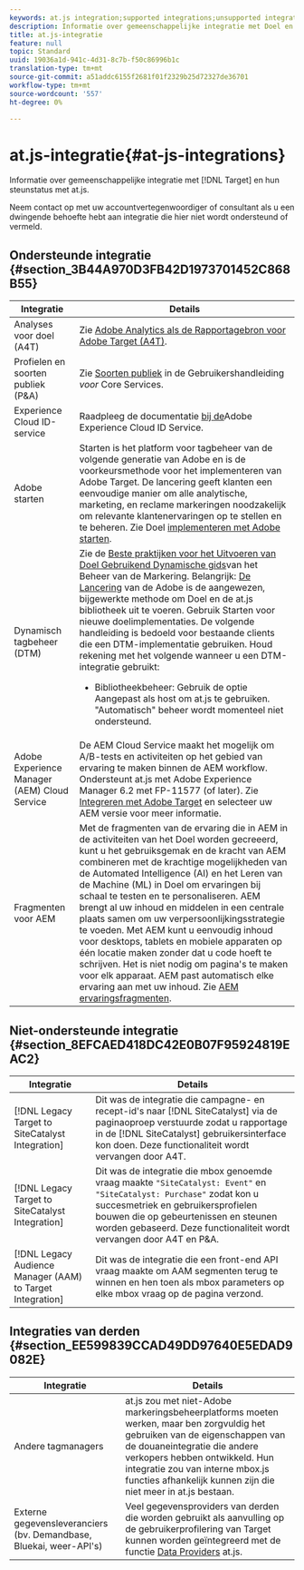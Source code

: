 ```yaml
---
keywords: at.js integration;supported integrations;unsupported integrations;third party integrations
description: Informatie over gemeenschappelijke integratie met Doel en hun steunstatus met at.js.
title: at.js-integratie
feature: null
topic: Standard
uuid: 19036a1d-941c-4d31-8c7b-f50c86996b1c
translation-type: tm+mt
source-git-commit: a51addc6155f2681f01f2329b25d72327de36701
workflow-type: tm+mt
source-wordcount: '557'
ht-degree: 0%

---
```



# at.js-integratie{#at-js-integrations}

Informatie over gemeenschappelijke integratie met [!DNL Target] en hun steunstatus met at.js.

Neem contact op met uw accountvertegenwoordiger of consultant als u een dwingende behoefte hebt aan integratie die hier niet wordt ondersteund of vermeld.

## Ondersteunde integratie {#section_3B44A970D3FB42D1973701452C868B55}

| Integratie | Details |
|--- |--- |
| Analyses voor doel (A4T) | Zie [Adobe Analytics als de Rapportagebron voor Adobe Target (A4T)](../../../c-integrating-target-with-mac/a4t/a4t.md#concept_7540C8C04259434AB6EE33B09F47A1DE). |
| Profielen en soorten publiek (P&amp;A) | Zie [Soorten publiek](https://docs.adobe.com/content/help/en/core-services/interface/audiences/audience-library.html) in de Gebruikershandleiding *voor* Core Services. |
| Experience Cloud ID-service | Raadpleeg de documentatie [bij de](https://docs.adobe.com/content/help/en/id-service/using/home.html)Adobe Experience Cloud ID Service. |
| Adobe starten | Starten is het platform voor tagbeheer van de volgende generatie van Adobe en is de voorkeursmethode voor het implementeren van Adobe Target. De lancering geeft klanten een eenvoudige manier om alle analytische, marketing, en reclame markeringen noodzakelijk om relevante klantenervaringen op te stellen en te beheren.  Zie Doel [implementeren met Adobe starten](../../../c-implementing-target/c-implementing-target-for-client-side-web/how-to-deployatjs/cmp-implementing-target-using-adobe-launch.md#topic_5234DDAEB0834333BD6BA1B05892FC25). |
| Dynamisch tagbeheer (DTM) | Zie de [Beste praktijken voor het Uitvoeren van Doel Gebruikend Dynamische gids](https://docs.adobe.com/content/help/en/dtm/implementing/overview.html)van het Beheer van de Markering.   Belangrijk: [De Lancering](../../../c-implementing-target/c-implementing-target-for-client-side-web/how-to-deployatjs/cmp-implementing-target-using-adobe-launch.md#topic_5234DDAEB0834333BD6BA1B05892FC25) van de Adobe is de aangewezen, bijgewerkte methode om Doel en de at.js bibliotheek uit te voeren. Gebruik Starten voor nieuwe doelimplementaties. De volgende handleiding is bedoeld voor bestaande clients die een DTM-implementatie gebruiken.   Houd rekening met het volgende wanneer u een DTM-integratie gebruikt: <ul><li>Bibliotheekbeheer: Gebruik de optie Aangepast als host om at.js te gebruiken. &quot;Automatisch&quot; beheer wordt momenteel niet ondersteund. </li></ul> |
| Adobe Experience Manager (AEM) Cloud Service | De AEM Cloud Service maakt het mogelijk om A/B-tests en activiteiten op het gebied van ervaring te maken binnen de AEM workflow. Ondersteunt at.js met Adobe Experience Manager 6.2 met FP-11577 (of later). Zie [Integreren met Adobe Target](https://helpx.adobe.com/experience-manager/6-2/sites/administering/using/target.html) en selecteer uw AEM versie voor meer informatie. |
| Fragmenten voor AEM | Met de fragmenten van de ervaring die in AEM in de activiteiten van het Doel worden gecreeerd, kunt u het gebruiksgemak en de kracht van AEM combineren met de krachtige mogelijkheden van de Automated Intelligence (AI) en het Leren van de Machine (ML) in Doel om ervaringen bij schaal te testen en te personaliseren.  AEM brengt al uw inhoud en middelen in een centrale plaats samen om uw verpersoonlijkingsstrategie te voeden. Met AEM kunt u eenvoudig inhoud voor desktops, tablets en mobiele apparaten op één locatie maken zonder dat u code hoeft te schrijven. Het is niet nodig om pagina&#39;s te maken voor elk apparaat. AEM past automatisch elke ervaring aan met uw inhoud.  Zie [AEM ervaringsfragmenten](../../../c-experiences/c-manage-content/aem-experience-fragments.md#topic_1E1E4EA01F074349B2CF8785387B5FE8). |

## Niet-ondersteunde integratie {#section_8EFCAED418DC42E0B07F95924819EAC2}

| Integratie | Details |
|--- |--- |
| [!DNL Legacy Target to SiteCatalyst Integration] | Dit was de integratie die campagne- en recept-id&#39;s naar [!DNL SiteCatalyst] via de paginaoproep verstuurde zodat u rapportage in de [!DNL SiteCatalyst] gebruikersinterface kon doen. Deze functionaliteit wordt vervangen door A4T. |
| [!DNL Legacy Target to SiteCatalyst Integration] | Dit was de integratie die mbox genoemde vraag maakte `"SiteCatalyst: Event"` en `"SiteCatalyst: Purchase"` zodat kon u succesmetriek en gebruikersprofielen bouwen die op gebeurtenissen en steunen worden gebaseerd. Deze functionaliteit wordt vervangen door A4T en P&amp;A. |
| [!DNL Legacy Audience Manager (AAM) to Target Integration] | Dit was de integratie die een front-end API vraag maakte om AAM segmenten terug te winnen en hen toen als mbox parameters op elke mbox vraag op de pagina verzond. |

## Integraties van derden {#section_EE599839CCAD49DD97640E5EDAD9082E}

| Integratie | Details |
|--- |--- |
| Andere tagmanagers | at.js zou met niet-Adobe markeringsbeheerplatforms moeten werken, maar ben zorgvuldig het gebruiken van de eigenschappen van de douaneintegratie die andere verkopers hebben ontwikkeld. Hun integratie zou van interne mbox.js functies afhankelijk kunnen zijn die niet meer in at.js bestaan. |
| Externe gegevensleveranciers (bv. Demandbase, Bluekai, weer-API&#39;s) | Veel gegevensproviders van derden die worden gebruikt als aanvulling op de gebruikerprofilering van Target kunnen worden geïntegreerd met de functie [Data Providers](/help/c-implementing-target/c-implementing-target-for-client-side-web/targetgobalsettings.md#data-providers) at.js. |